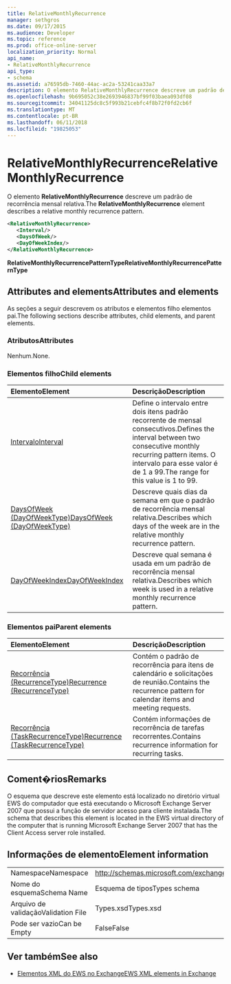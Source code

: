 ```yaml
---
title: RelativeMonthlyRecurrence
manager: sethgros
ms.date: 09/17/2015
ms.audience: Developer
ms.topic: reference
ms.prod: office-online-server
localization_priority: Normal
api_name:
- RelativeMonthlyRecurrence
api_type:
- schema
ms.assetid: a76595db-7460-44ac-ac2a-53241caa33a7
description: O elemento RelativeMonthlyRecurrence descreve um padrão de recorrência mensal relativa.
ms.openlocfilehash: 9b695052c38e2693946837bf99f03baea093df08
ms.sourcegitcommit: 34041125dc8c5f993b21cebfc4f8b72f0fd2cb6f
ms.translationtype: MT
ms.contentlocale: pt-BR
ms.lasthandoff: 06/11/2018
ms.locfileid: "19825053"
---
```

# <a name="relativemonthlyrecurrence"></a><span data-ttu-id="99010-103">RelativeMonthlyRecurrence</span><span class="sxs-lookup"><span data-stu-id="99010-103">RelativeMonthlyRecurrence</span></span>

<span data-ttu-id="99010-104">O elemento **RelativeMonthlyRecurrence** descreve um padrão de recorrência mensal relativa.</span><span class="sxs-lookup"><span data-stu-id="99010-104">The **RelativeMonthlyRecurrence** element describes a relative monthly recurrence pattern.</span></span> 
  
```xml
<RelativeMonthlyRecurrence>
   <Interval/>
   <DaysOfWeek/>
   <DayOfWeekIndex/>
</RelativeMonthlyRecurrence>
```

 <span data-ttu-id="99010-105">**RelativeMonthlyRecurrencePatternType**</span><span class="sxs-lookup"><span data-stu-id="99010-105">**RelativeMonthlyRecurrencePatternType**</span></span>
## <a name="attributes-and-elements"></a><span data-ttu-id="99010-106">Attributes and elements</span><span class="sxs-lookup"><span data-stu-id="99010-106">Attributes and elements</span></span>

<span data-ttu-id="99010-107">As seções a seguir descrevem os atributos e elementos filho elementos pai.</span><span class="sxs-lookup"><span data-stu-id="99010-107">The following sections describe attributes, child elements, and parent elements.</span></span>
  
### <a name="attributes"></a><span data-ttu-id="99010-108">Atributos</span><span class="sxs-lookup"><span data-stu-id="99010-108">Attributes</span></span>

<span data-ttu-id="99010-109">Nenhum.</span><span class="sxs-lookup"><span data-stu-id="99010-109">None.</span></span>
  
### <a name="child-elements"></a><span data-ttu-id="99010-110">Elementos filho</span><span class="sxs-lookup"><span data-stu-id="99010-110">Child elements</span></span>

|<span data-ttu-id="99010-111">**Elemento**</span><span class="sxs-lookup"><span data-stu-id="99010-111">**Element**</span></span>|<span data-ttu-id="99010-112">**Descrição**</span><span class="sxs-lookup"><span data-stu-id="99010-112">**Description**</span></span>|
|:-----|:-----|
|[<span data-ttu-id="99010-113">Intervalo</span><span class="sxs-lookup"><span data-stu-id="99010-113">Interval</span></span>](interval.md) <br/> |<span data-ttu-id="99010-114">Define o intervalo entre dois itens padrão recorrente de mensal consecutivos.</span><span class="sxs-lookup"><span data-stu-id="99010-114">Defines the interval between two consecutive monthly recurring pattern items.</span></span> <span data-ttu-id="99010-115">O intervalo para esse valor é de 1 a 99.</span><span class="sxs-lookup"><span data-stu-id="99010-115">The range for this value is 1 to 99.</span></span>  <br/> |
|[<span data-ttu-id="99010-116">DaysOfWeek (DayOfWeekType)</span><span class="sxs-lookup"><span data-stu-id="99010-116">DaysOfWeek (DayOfWeekType)</span></span>](daysofweek-dayofweektype.md) <br/> |<span data-ttu-id="99010-117">Descreve quais dias da semana em que o padrão de recorrência mensal relativa.</span><span class="sxs-lookup"><span data-stu-id="99010-117">Describes which days of the week are in the relative monthly recurrence pattern.</span></span>  <br/> |
|[<span data-ttu-id="99010-118">DayOfWeekIndex</span><span class="sxs-lookup"><span data-stu-id="99010-118">DayOfWeekIndex</span></span>](dayofweekindex.md) <br/> |<span data-ttu-id="99010-119">Descreve qual semana é usada em um padrão de recorrência mensal relativa.</span><span class="sxs-lookup"><span data-stu-id="99010-119">Describes which week is used in a relative monthly recurrence pattern.</span></span>  <br/> |
   
### <a name="parent-elements"></a><span data-ttu-id="99010-120">Elementos pai</span><span class="sxs-lookup"><span data-stu-id="99010-120">Parent elements</span></span>

|<span data-ttu-id="99010-121">**Elemento**</span><span class="sxs-lookup"><span data-stu-id="99010-121">**Element**</span></span>|<span data-ttu-id="99010-122">**Descrição**</span><span class="sxs-lookup"><span data-stu-id="99010-122">**Description**</span></span>|
|:-----|:-----|
|[<span data-ttu-id="99010-123">Recorrência (RecurrenceType)</span><span class="sxs-lookup"><span data-stu-id="99010-123">Recurrence (RecurrenceType)</span></span>](recurrence-recurrencetype.md) <br/> |<span data-ttu-id="99010-124">Contém o padrão de recorrência para itens de calendário e solicitações de reunião.</span><span class="sxs-lookup"><span data-stu-id="99010-124">Contains the recurrence pattern for calendar items and meeting requests.</span></span>  <br/> |
|[<span data-ttu-id="99010-125">Recorrência (TaskRecurrenceType)</span><span class="sxs-lookup"><span data-stu-id="99010-125">Recurrence (TaskRecurrenceType)</span></span>](recurrence-taskrecurrencetype.md) <br/> |<span data-ttu-id="99010-126">Contém informações de recorrência de tarefas recorrentes.</span><span class="sxs-lookup"><span data-stu-id="99010-126">Contains recurrence information for recurring tasks.</span></span>  <br/> |
   
## <a name="remarks"></a><span data-ttu-id="99010-127">Coment�rios</span><span class="sxs-lookup"><span data-stu-id="99010-127">Remarks</span></span>

<span data-ttu-id="99010-128">O esquema que descreve este elemento está localizado no diretório virtual EWS do computador que está executando o Microsoft Exchange Server 2007 que possui a função de servidor acesso para cliente instalada.</span><span class="sxs-lookup"><span data-stu-id="99010-128">The schema that describes this element is located in the EWS virtual directory of the computer that is running Microsoft Exchange Server 2007 that has the Client Access server role installed.</span></span>
  
## <a name="element-information"></a><span data-ttu-id="99010-129">Informações de elemento</span><span class="sxs-lookup"><span data-stu-id="99010-129">Element information</span></span>

|||
|:-----|:-----|
|<span data-ttu-id="99010-130">Namespace</span><span class="sxs-lookup"><span data-stu-id="99010-130">Namespace</span></span>  <br/> |http://schemas.microsoft.com/exchange/services/2006/types  <br/> |
|<span data-ttu-id="99010-131">Nome do esquema</span><span class="sxs-lookup"><span data-stu-id="99010-131">Schema Name</span></span>  <br/> |<span data-ttu-id="99010-132">Esquema de tipos</span><span class="sxs-lookup"><span data-stu-id="99010-132">Types schema</span></span>  <br/> |
|<span data-ttu-id="99010-133">Arquivo de validação</span><span class="sxs-lookup"><span data-stu-id="99010-133">Validation File</span></span>  <br/> |<span data-ttu-id="99010-134">Types.xsd</span><span class="sxs-lookup"><span data-stu-id="99010-134">Types.xsd</span></span>  <br/> |
|<span data-ttu-id="99010-135">Pode ser vazio</span><span class="sxs-lookup"><span data-stu-id="99010-135">Can be Empty</span></span>  <br/> |<span data-ttu-id="99010-136">False</span><span class="sxs-lookup"><span data-stu-id="99010-136">False</span></span>  <br/> |
   
## <a name="see-also"></a><span data-ttu-id="99010-137">Ver também</span><span class="sxs-lookup"><span data-stu-id="99010-137">See also</span></span>



- [<span data-ttu-id="99010-138">Elementos XML do EWS no Exchange</span><span class="sxs-lookup"><span data-stu-id="99010-138">EWS XML elements in Exchange</span></span>](ews-xml-elements-in-exchange.md)

